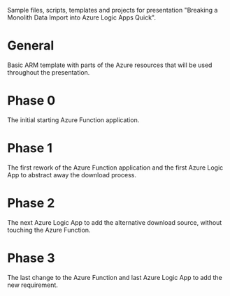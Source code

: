 Sample files, scripts, templates and projects for presentation "Breaking a Monolith Data Import into Azure Logic Apps Quick".

# General
Basic ARM template with parts of the Azure resources that will be used throughout the presentation.

# Phase 0
The initial starting Azure Function application.

# Phase 1
The first rework of the Azure Function application and the first Azure Logic App to abstract away the download process.

# Phase 2
The next Azure Logic App to add the alternative download source, without touching the Azure Function.

# Phase 3
The last change to the Azure Function and last Azure Logic App to add the new requirement.